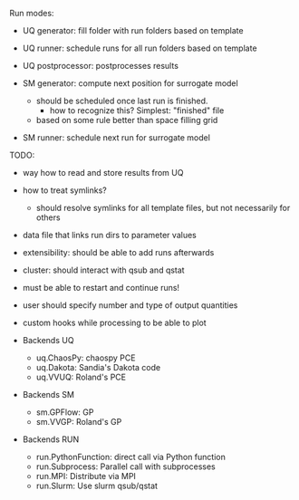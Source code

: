 Run modes:

* UQ generator: fill folder with run folders based on template
* UQ runner: schedule runs for all run folders based on template
* UQ postprocessor: postprocesses results

* SM generator: compute next position for surrogate model
  * should be scheduled once last run is finished. 
    * how to recognize this? Simplest: "finished" file
  * based on some rule better than space filling grid
* SM runner: schedule next run for surrogate model

TODO:
* way how to read and store results from UQ
* how to treat symlinks?
  * should resolve symlinks for all template files, but not necessarily for others
* data file that links run dirs to parameter values
* extensibility: should be able to add runs afterwards
* cluster: should interact with qsub and qstat
* must be able to restart and continue runs!
* user should specify number and type of output quantities
* custom hooks while processing to be able to plot

* Backends UQ
  * uq.ChaosPy: chaospy PCE
  * uq.Dakota: Sandia's Dakota code
  * uq.VVUQ: Roland's PCE

* Backends SM
  * sm.GPFlow: GP
  * sm.VVGP: Roland's GP

* Backends RUN
  * run.PythonFunction: direct call via Python function
  * run.Subprocess: Parallel call with subprocesses
  * run.MPI: Distribute via MPI
  * run.Slurm: Use slurm qsub/qstat
